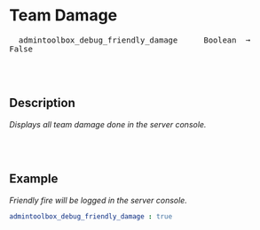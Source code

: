 
# Team Damage

<kbd>  admintoolbox_debug_friendly_damage  </kbd>  
<kbd>  Boolean  ➞  False  </kbd>

<br>
<br>

## Description

*Displays all team damage done in the server console.*

<br>
<br>

## Example

*Friendly fire will be logged in the server console.*

```yaml
admintoolbox_debug_friendly_damage : true
```

<br>
